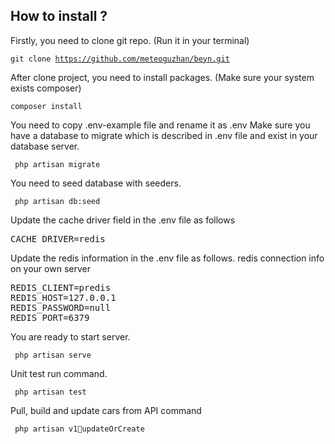 ## How to install ?

Firstly, you need to clone git repo. (Run it in your terminal)

<code>git clone https://github.com/meteoguzhan/beyn.git </code>

After clone project, you need to install packages. (Make sure your system exists composer)

<code>composer install </code>

You need to copy .env-example file and rename it as .env
Make sure you have a database to migrate which is described in .env file and exist in your database server.

<code> php artisan migrate </code>

You need to seed database with seeders.

<code> php artisan db:seed </code>

Update the cache driver field in the .env file as follows
<pre>CACHE_DRIVER=redis</pre>

Update the redis information in the .env file as follows. redis connection info on your own server
<pre>REDIS_CLIENT=predis
REDIS_HOST=127.0.0.1
REDIS_PASSWORD=null
REDIS_PORT=6379</pre>

You are ready to start server.

<code> php artisan serve </code>

Unit test run command.

<code> php artisan test </code>

Pull, build and update cars from API command

<code> php artisan v1:car:updateOrCreate </code>
